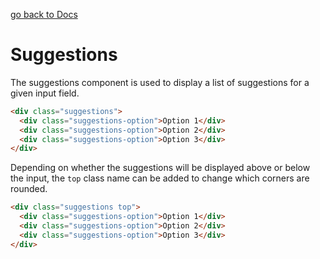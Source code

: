[go back to Docs](../README.md)

# Suggestions

The suggestions component is used to display a list of suggestions for a given input field.

```html
<div class="suggestions">
  <div class="suggestions-option">Option 1</div>
  <div class="suggestions-option">Option 2</div>
  <div class="suggestions-option">Option 3</div>
</div>
```

Depending on whether the suggestions will be displayed above or below the input, the `top` class name can be added to change which corners are rounded.

```html
<div class="suggestions top">
  <div class="suggestions-option">Option 1</div>
  <div class="suggestions-option">Option 2</div>
  <div class="suggestions-option">Option 3</div>
</div>
```
